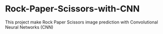 # Rock-Paper-Scissors-with-CNN
This project make Rock Paper Scissors image prediction with Convolutional Neural Networks (CNN)
